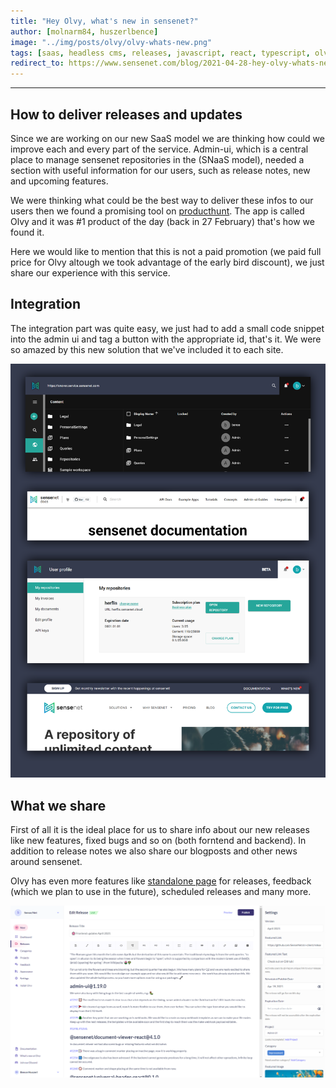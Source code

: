 ```yaml
---
title: "Hey Olvy, what's new in sensenet?"
author: [molnarm84, huszerlbence]
image: "../img/posts/olvy/olvy-whats-new.png"
tags: [saas, headless cms, releases, javascript, react, typescript, olvy]
redirect_to: https://www.sensenet.com/blog/2021-04-28-hey-olvy-whats-new
---
```




---

## How to deliver releases and updates

Since we are working on our new SaaS model we are thinking how could we improve each and every part of the service. Admin-ui, which is a central place to manage sensenet repositories in the (SNaaS model), needed a section with useful information for our users, such as release notes, new and upcoming features.

We were thinking what could be the best way to deliver these infos to our users then we found a promising tool on [producthunt](https://www.producthunt.com/). The app is called Olvy and it was #1 product of the day (back in 27 February) that's how we found it.

Here we would like to mention that this is not a paid promotion (we paid full price for Olvy altough we took advantage of the early bird discount), we just share our experience with this service.

## Integration

The integration part was quite easy, we just had to add a small code snippet into the admin ui and tag a button with the appropriate id, that's it.
We were so amazed by this new solution that we've included it to each site.

<p align="center">
<img src="/img/posts/olvy/bellvariations.png" alt="olvy integration">
</p>

## What we share

First of all it is the ideal place for us to share info about our new releases like new features, fixed bugs and so on (both forntend and backend). In addition to release notes we also share our blogposts and other news around sensenet.

Olvy has even more features like [standalone page](https://sensenet.olvy.co/) for releases, feedback (which we plan to use in the future), scheduled releases and many more.

<p align="center">
<img src="/img/posts/olvy/olvy-ui.png" alt="olvy user interface">
</p>



